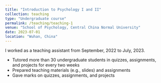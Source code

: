 ```yaml
---
title: "Introduction to Psychology I and II"
collection: teaching
type: "Undergraduate course"
permalink: /teaching/teaching-1
venue: "School of Psychology, Central China Normal University"
date: 2023-07-01
location: "Wuhan, China"
---
```


I worked as a teaching assistant from September, 2022 to July, 2023.
- Tutored more than 30 undergraduate students in quizzes, assignments, and projects for every two weeks
- Prepared teaching materials (e.g., slides) and assignments
- Gave marks on quizzes, assignments, and projects
